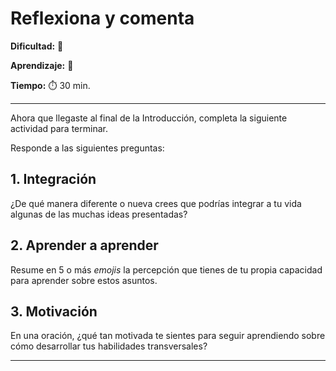 # Reflexiona y comenta

**Dificultad:** 🌻 

**Aprendizaje:** 🍯 

**Tiempo:** ⏱️️ 30 min.

---

Ahora que llegaste al final de la Introducción, completa la siguiente actividad para terminar.

Responde a las siguientes preguntas:

## 1. Integración

¿De qué manera diferente o nueva crees que podrías integrar a tu vida algunas de las muchas ideas presentadas?

## 2. Aprender a aprender

Resume en 5 o más *emojis* la percepción que tienes de tu propia capacidad para aprender sobre estos asuntos.

## 3. Motivación

En una oración, ¿qué tan motivada te sientes para seguir aprendiendo sobre cómo desarrollar tus habilidades transversales?

---

